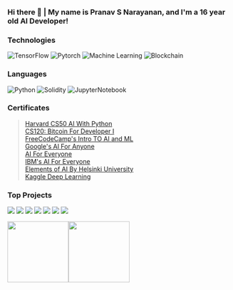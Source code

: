 ### Hi there 👋 | My name is Pranav S Narayanan, and I'm a 16 year old AI Developer!

### Technologies

![TensorFlow](https://img.shields.io/badge/-TensorFlow-000?&logo=TensorFlow)
![Pytorch](https://img.shields.io/badge/-Pytorch-000?&logo=Pytorch)
![Machine Learning](https://img.shields.io/badge/-🤖%20Machine%20Learning-000)
![Blockchain](https://img.shields.io/badge/-🔗%20Blockchain-000)

### Languages

![Python](https://img.shields.io/badge/-Python-000?&logo=Python)
![Solidity](https://img.shields.io/badge/-Solidity-000?&logo=Solidity)
![JupyterNotebook](https://img.shields.io/badge/-Jupyter%20Notebook-000?&logo=Jupyter)

### Certificates

 > <a href="https://cs50.harvard.edu/certificates/0f7b411a-b3cf-416e-b0d2-28a395ba0d7a.png">Harvard CS50 AI With Python </a> <br>
 > <a href="https://certificates.saylor.org/3b554b1c-eb0c-414d-8dab-76836ad7a54e">CS120: Bitcoin For Developer I </a> <br>
 > <a href="https://www.freecodecamp.org/certification/buzzpranav/machine-learning-with-python-v7">FreeCodeCamp's Intro TO AI and ML </a> <br>
 > <a href="https://www.edx.org/course/google-ai-for-anyone">Google's AI For Anyone </a> <br>
 > <a href="https://www.coursera.org/learn/ai-for-everyone"> AI For Everyone </a> <br>
 > <a href="https://www.edx.org/course/artificial-intelligence-for-everyone">IBM's AI For Everyone </a> <br>
 > <a href="https://buzzpranav.github.io/">Elements of AI By Helsinki University </a> <br>
 > <a href="https://buzzpranav.github.io/">Kaggle Deep Learning </a>

### Top Projects

[![](https://img.shields.io/badge/-🌐%20MyWebsite-000)](https://buzzpranav.github.io)
[![](https://img.shields.io/badge/-🚗%202DSelfDrivingCar-000)](https://github.com/buzzpranav/AutonomousDriver.py)
[![](https://img.shields.io/badge/-🤖%20VirtualAssistant-000)](https://github.com/buzzpranav/VirtualAssistant.py)
[![](https://img.shields.io/badge/-🐦%20TwitterSentimentAnalysis-000)](https://github.com/buzzpranav/TwitterSentimentAnalysis.py)
[![](https://img.shields.io/badge/-👦%20LiveAge&GenderDetection-000)](https://github.com/buzzpranav/Live-AI-Age-And-Gender-Recognizer)
[![](https://img.shields.io/badge/-🏋️%20OpenAIGyms-000)](https://github.com/buzzpranav/cartpole-ppo-ai)
[![](https://img.shields.io/badge/-🏠%20HousePricePrediction-000)](https://github.com/buzzpranav/House-Price-Prediction)

<a href="https://buzzpranav.github.io/"><img height="137px" src="https://github-readme-stats.vercel.app/api?username=buzzpranav&hide=contribs,issues,prs&hide_title=true&hide_border=true&show_icons=true&include_all_commits=true&count_private=true&line_height=21&text_color=000&icon_color=000&bg_color=0,ea6161,ffc64d,fffc4d,52fa5a&theme=dracula" /><!-- wi*quL3fcV --><img height="137px" src="https://github-readme-stats.vercel.app/api/top-langs/?username=buzzpranav&hide=html,javascript&hide_title=true&hide_border=true&layout=compact&langs_count=6&exclude_repo=comp426,Redventures-Movie-Quotes&text_color=000&icon_color=fff&bg_color=0,52fa5a,4dfcff,c64dff&theme=dracula" /></a>
